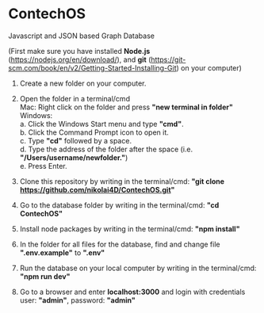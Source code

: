 # ContechOS

Javascript and JSON based Graph Database

(First make sure you have installed **Node.js** (https://nodejs.org/en/download/), and **git** (https://git-scm.com/book/en/v2/Getting-Started-Installing-Git) on your computer)

1. Create a new folder on your computer. 

2. Open the folder in a terminal/cmd  
Mac: Right click on the folder and press **"new terminal in folder"**  
Windows:  
a. Click the Windows Start menu and type **"cmd"**.  
b. Click the Command Prompt icon to open it.  
c. Type **"cd"** followed by a space.  
d. Type the address of the folder after the space (i.e. **"/Users/username/newfolder."**)  
e. Press Enter.  
  
3. Clone this repository by writing in the terminal/cmd:
**"git clone https://github.com/nikolai4D/ContechOS.git"**

4. Go to the database folder by writing in the terminal/cmd: 
  **"cd ContechOS"**

5. Install node packages by writing in the terminal/cmd: 
  **"npm install"**

6. In the folder for all files for the database, find and change file **".env.example"** to **".env"**

7. Run the database on your local computer by writing in the terminal/cmd: 
  **"npm run dev"**

8. Go to a browser and enter **localhost:3000** and login with credentials user: **"admin"**, password: **"admin"**
